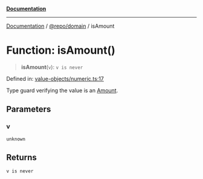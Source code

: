 [**Documentation**](../../../README.md)

***

[Documentation](../../../README.md) / [@repo/domain](../README.md) / isAmount

# Function: isAmount()

> **isAmount**(`v`): `v is never`

Defined in: [value-objects/numeric.ts:17](https://github.com/o3osatoshi/experiment/blob/54ab00df974a3e9f8283fbcd8c611ed1e0274132/packages/domain/src/value-objects/numeric.ts#L17)

Type guard verifying the value is an [Amount](../type-aliases/Amount.md).

## Parameters

### v

`unknown`

## Returns

`v is never`
